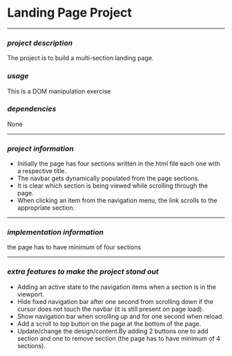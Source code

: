 # **Landing Page Project**

---

### _project description_

The project is to build a multi-section landing page.

### _usage_

This is a DOM manipulation exercise

### _dependencies_

None

---

### _project information_

- Initially the page has four sections written in the html file each one with a respective title.
- The navbar gets dynamically populated from the page sections.
- It is clear which section is being viewed while scrolling through the page.
- When clicking an item from the navigation menu, the link scrolls to the appropriate section.

---

### _implementation information_

the page has to have minimum of four sections

---

### _extra features to make the project stand out_

- Adding an active state to the navigation items when a section is in the viewport.
- Hide fixed navigation bar after one second from scrolling down if the cursor does not touch the navbar (it is still present on page load).
- Show navigation bar when scrolling up and for one second when reload.
- Add a scroll to top button on the page at the bottom of the page.
- Update/change the design/content.By adding 2 buttons one to add section and one to remove section (the page has to have minimum of 4 sections).
